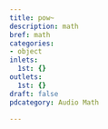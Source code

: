 ```yaml
---
title: pow~
description: math
bref: math
categories:
- object
inlets:
  1st: {}
outlets:
  1st: {}
draft: false
pdcategory: Audio Math

---
```


